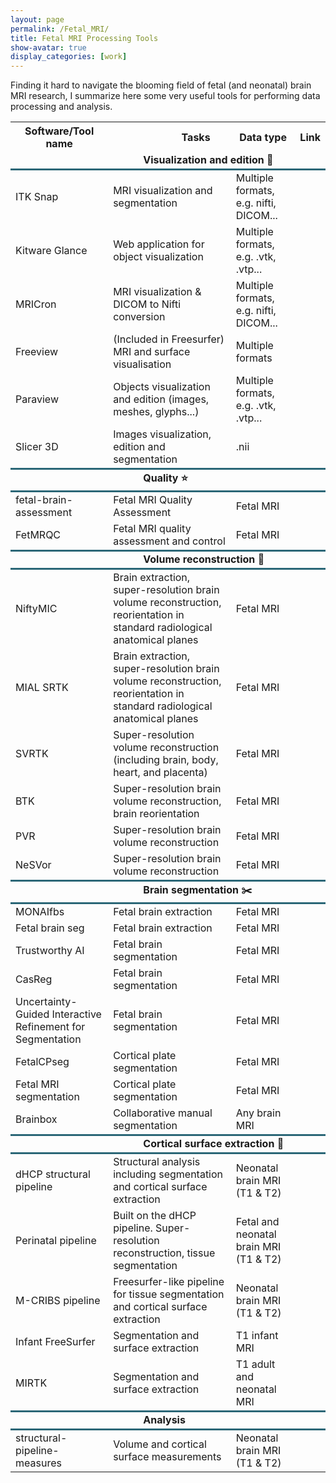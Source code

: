 ```yaml
---
layout: page
permalink: /Fetal_MRI/
title: Fetal MRI Processing Tools
show-avatar: true
display_categories: [work]
---
```


Finding it hard to navigate the blooming field of fetal (and neonatal) brain MRI research, I summarize here some very useful tools for performing data processing and analysis.

<table>
<tr> <th>  Software/Tool name   </th>
<th>  <img width=80/>  Tasks <img width=80/>  </th>
<th> Data type  </th>
<th> Link   </th>
</tr>

 <tr>
  <td colspan="4"> <img width=200/> <b>Visualization and edition 👀</b> <img width=200/> </td>
 </tr>
      
<tr style="border-top:3px solid #2b6777;">
<td>ITK Snap</td>    
<td>MRI visualization and segmentation</td>
<td>Multiple formats, e.g. nifti, DICOM... </td>
<td> <a href="http://www.itksnap.org/pmwiki/pmwiki.php"> <i class="fas fa-link"></i></a> </td>
</tr>

<tr>
<td>Kitware Glance</td>    
<td>Web application for object visualization</td>
<td>Multiple formats, e.g. .vtk, .vtp... </td>
<td> <a href="https://kitware.github.io/glance/app/"> <i class="fas fa-link"></i></a> </td>
</tr>

   
<tr>
<td>MRICron</td>    
<td>MRI visualization & DICOM to Nifti conversion</td>
<td>Multiple formats, e.g. nifti, DICOM...</td>
<td> <a href="https://www.nitrc.org/projects/mricron"> <i class="fas fa-link"></i></a></td>
</tr>
   
<tr>
<td>Freeview</td>    
<td>(Included in Freesurfer) MRI and surface visualisation</td>
<td>Multiple formats</td>
<td> <a href="https://surfer.nmr.mgh.harvard.edu/fswiki/FsTutorial/OutputData_freeview"> <i class="fas fa-link"></i></a>  </td>
</tr>
      
<tr>
<td>Paraview</td>    
<td>Objects visualization and edition (images, meshes, glyphs...)</td>
<td>Multiple formats, e.g. .vtk, .vtp...</td>
<td> <a href="https://www.paraview.org/"> <i class="fas fa-link"></i></a>  </td>
</tr>

<tr>
<td>Slicer 3D</td>    
<td>Images visualization, edition and segmentation </td>
<td>.nii</td>
<td> <a href="https://www.slicer.org/"> <i class="fas fa-link"></i></a>  </td>
</tr>

<tr style="border-top:3px solid #2b6777;">
  <td colspan="4"> <img width=200/> <b>Quality ⭐</b> <img width=200/> </td>
 </tr>

<tr style="border-top:3px solid #2b6777;">
<td>fetal-brain-assessment</td>    
<td>Fetal MRI Quality Assessment</td>
<td>Fetal MRI</td>
<td> <a href="https://github.com/FNNDSC/pl-fetal-brain-assessment"> <i class="fas fa-link"></i></a>   </td>
</tr>

<tr>
<td>FetMRQC</td>    
<td>Fetal MRI quality assessment and control</td>
<td>Fetal MRI</td>
<td> <a href="https://github.com/medical-image-analysis-laboratory/fetal_brain_qc"> <i class="fas fa-link"></i></a>   </td>
</tr>



<tr style="border-top:3px solid #2b6777;">
  <td colspan="4"> <img width=200/> <b>Volume reconstruction 🧊</b> <img width=200/> </td>
 </tr>
   
<tr style="border-top:3px solid #2b6777;">
<td>NiftyMIC</td>    
<td>Brain extraction, super-resolution brain volume reconstruction, reorientation in standard radiological anatomical planes</td>
<td>Fetal MRI</td>
<td>  <a href="https://github.com/gift-surg/NiftyMIC"> <i class="fas fa-link"></i></a> </td>
</tr>
   
<tr>
<td>MIAL SRTK</td>    
<td>Brain extraction, super-resolution brain volume reconstruction, reorientation in standard radiological anatomical planes</td>
<td>Fetal MRI</td>
<td> <a href="https://mialsrtk.readthedocs.io/en/latest"> <i class="fas fa-link"></i></a>  </td>
</tr>
   
<tr>
<td> SVRTK</td>    
<td>Super-resolution volume reconstruction (including brain, body, heart, and placenta) </td>
<td>Fetal MRI</td>
<td> <a href="https://github.com/SVRTK/SVRTK"> <i class="fas fa-link"></i></a>  </td>
</tr>

<tr>
<td>BTK</td>    
<td>Super-resolution brain volume reconstruction, brain reorientation</td>
<td>Fetal MRI</td>
<td> <a href="https://www.nitrc.org/projects/btk"> <i class="fas fa-link"></i></a>   </td>
</tr>
   
<tr>
<td>PVR</td>    
<td>Super-resolution brain volume reconstruction</td>
<td>Fetal MRI</td>
<td> <a href="https://github.com/bkainz/fetalReconstruction"> <i class="fas fa-link"></i></a>   </td>
</tr>

<tr>
<td>NeSVor</td>    
<td>Super-resolution brain volume reconstruction</td>
<td>Fetal MRI</td>
<td> <a href="https://github.com/daviddmc/NeSVoR"> <i class="fas fa-link"></i></a>   </td>
</tr>

<tr style="border-top:3px solid #2b6777;">
  <td colspan="4"> <img width=200/> <b>Brain segmentation ✂️</b> <img width=200/> </td>
 </tr>

<tr style="border-top:3px solid #2b6777;">
<td>MONAIfbs</td>    
<td>Fetal brain extraction</td>
<td>Fetal MRI</td>
<td> <a href="https://github.com/gift-surg/MONAIfbs"> <i class="fas fa-link"></i></a>   </td>
</tr>

<tr>
<td>Fetal brain seg</td>    
<td>Fetal brain extraction</td>
<td>Fetal MRI</td>
<td> <a href="https://github.com/gift-surg/fetal_brain_seg"> <i class="fas fa-link"></i></a>   </td>
</tr>


<tr>
<td>Trustworthy AI</td>    
<td>Fetal brain segmentation</td>
<td>Fetal MRI</td>
<td> <a href="https://github.com/LucasFidon/trustworthy-ai-fetal-brain-segmentation"> <i class="fas fa-link"></i></a>   </td>
</tr>

<tr>
<td>CasReg</td>    
<td>Fetal brain segmentation</td>
<td>Fetal MRI</td>
<td> <a href="https://github.com/valbcn/casreg"> <i class="fas fa-link"></i></a>   </td>
</tr>

<tr>
<td>Uncertainty-Guided Interactive Refinement for Segmentation</td>    
<td>Fetal brain segmentation</td>
<td>Fetal MRI</td>
<td> <a href="https://github.com/HiLab-git/UGIR"> <i class="fas fa-link"></i></a>   </td>
</tr>


<tr>
<td>FetalCPseg</td>    
<td>Cortical plate segmentation</td>
<td>Fetal MRI</td>
<td> <a href="https://github.com/wulalago/FetalCPSeg"> <i class="fas fa-link"></i></a>   </td>
</tr>

<tr>
<td>Fetal MRI segmentation</td>    
<td>Cortical plate segmentation</td>
<td>Fetal MRI</td>
<td> <a href="https://github.com/afetit/fetal-mri-segmentation"> <i class="fas fa-link"></i></a>   </td>
</tr>

<tr>
<td>Brainbox</td>    
<td>Collaborative manual segmentation</td>
<td>Any brain MRI</td>
<td> <a href="https://brainbox.pasteur.fr/"> <i class="fas fa-link"></i></a>   </td>
</tr>


<tr style="border-top:3px solid #2b6777;">
  <td colspan="4"> <img width=200/> <b>Cortical surface extraction 🧠</b> <img width=200/> </td>
 </tr>

<tr style="border-top:3px solid #2b6777;">
<td>dHCP structural pipeline</td>    
<td>Structural analysis including segmentation and cortical surface extraction</td>
<td>Neonatal brain MRI (T1 & T2)</td>
<td> <a href="https://github.com/BioMedIA/dhcp-structural-pipeline"> <i class="fas fa-link"></i></a>  </td>
</tr>
   
<tr>
<td>Perinatal pipeline</td>    
<td>Built on the dHCP pipeline. Super-resolution reconstruction, tissue segmentation </td>
<td>Fetal and neonatal brain MRI (T1 & T2)</td>
<td> <a href="https://github.com/urrand/perinatal-pipeline"> <i class="fas fa-link"></i></a>  </td>
</tr>
   
<tr>
<td>M-CRIBS pipeline</td>    
<td>Freesurfer-like pipeline for tissue segmentation and cortical surface extraction</td>
<td>Neonatal brain MRI (T1 & T2)</td>
<td> <a href="https://github.com/DevelopmentalImagingMCRI/MCRIBS"> <i class="fas fa-link"></i></a>  </td>
</tr>
   
<tr>
<td>Infant FreeSurfer</td>    
<td>Segmentation and surface extraction</td>
<td>T1 infant MRI</td>
<td> <a href="https://surfer.nmr.mgh.harvard.edu/fswiki/infantFS"> <i class="fas fa-link"></i></a>  </td>
</tr>

<tr>
<td>MIRTK</td>    
<td>Segmentation and surface extraction</td>
<td>T1 adult and neonatal MRI</td>
<td> <a href="http://mirtk.github.io/"> <i class="fas fa-link"></i></a>  </td>
</tr>  

<tr style="border-top:3px solid #2b6777;">
  <td colspan="4"> <img width=200/> <b> Analysis</b> <img width=200/> </td>
 </tr>

<tr style="border-top:3px solid #2b6777;">
<td>structural-pipeline-measures</td>    
<td> Volume and cortical surface measurements</td>
<td>Neonatal brain MRI (T1 & T2)</td>
<td> <a href="https://github.com/amakropoulos/structural-pipeline-measures"> <i class="fas fa-link"></i></a>  </td>
</tr>

 </table>
